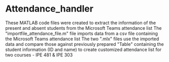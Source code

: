 # Attendance_handler
These MATLAB code files were created to extract the information of the present and absent students from the Microsoft Teams attendance list
The "importfile_attendance_file.m" file imports data from a csv file containing the Microsoft Teams attendance list
The two ".mlx" files use the imported data and compare those against previously prepared "Table" containing the student information (ID and name) to create customized attendance list for two courses - IPE 481 & IPE 303
